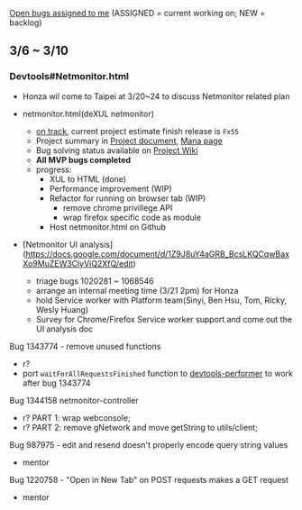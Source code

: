 [Open bugs assigned to me](https://bugzilla.mozilla.org/buglist.cgi?quicksearch=assignee%3Agasolin%40mozilla.com) (ASSIGNED = current working on; NEW = backlog)

## 3/6 ~ 3/10

### Devtools#Netmonitor.html

- Honza wil come to Taipei at 3/20~24 to discuss Netmonitor related plan 

- netmonitor.html(deXUL netmonitor)
  - [on track](https://wiki.mozilla.org/DevTools/Netmonitor/Archive), current project estimate finish release is `Fx55`
  - Project summary in [Project document], [Mana page]
  - Bug solving status available on [Project Wiki]
  - **All MVP bugs completed**
  - progress:
    - XUL to HTML (done) 
    - Performance improvement (WIP)
    - Refactor for running on browser tab (WIP)
      - remove chrome privillege API
      - wrap firefox specific code as module
    - Host netmonitor.html on Github

- [Netmonitor UI analysis] (https://docs.google.com/document/d/1Z9J8uY4aGRB_BcsLKQCqwBaxXo9MuZEW3ClyVjQ2XfQ/edit)
  - triage bugs 1020281 ~ 1068546
  - arrange an internal meeting time (3/21 2pm) for Honza
  - hold Service worker with Platform team(Sinyi, Ben Hsu, Tom, Ricky, Wesly Huang)
  - Survey for Chrome/Firefox Service worker support and come out the UI analysis doc
 
Bug 1343774 - remove unused functions
 - r?
 - port `waitForAllRequestsFinished` function to [devtools-performer](jsnajdr/devtools-performer) to work after bug 1343774 

Bug 1344158 netmonitor-controller 
 - r? PART 1: wrap webconsole;
 - r? PART 2: remove gNetwork and move getString to utils/client;

Bug 987975 - edit and resend doesn't properly encode query string values
 - mentor

Bug 1220758 - "Open in New Tab" on POST requests makes a GET request
 - mentor

[Project document]: https://docs.google.com/document/d/19lyV04YtfX9X5ev2rhFeIuQPaVApgl8qdFpe4Rw4Np4/edit
[Mana page]: https://mana.mozilla.org/wiki/display/PM/Netmonitor+Project+Update
[Project Wiki]:  https://wiki.mozilla.org/DevTools/Netmonitor

